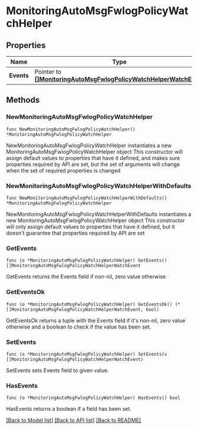 # MonitoringAutoMsgFwlogPolicyWatchHelper

## Properties

Name | Type | Description | Notes
------------ | ------------- | ------------- | -------------
**Events** | Pointer to [**[]MonitoringAutoMsgFwlogPolicyWatchHelperWatchEvent**](MonitoringAutoMsgFwlogPolicyWatchHelperWatchEvent.md) |  | [optional] 

## Methods

### NewMonitoringAutoMsgFwlogPolicyWatchHelper

`func NewMonitoringAutoMsgFwlogPolicyWatchHelper() *MonitoringAutoMsgFwlogPolicyWatchHelper`

NewMonitoringAutoMsgFwlogPolicyWatchHelper instantiates a new MonitoringAutoMsgFwlogPolicyWatchHelper object
This constructor will assign default values to properties that have it defined,
and makes sure properties required by API are set, but the set of arguments
will change when the set of required properties is changed

### NewMonitoringAutoMsgFwlogPolicyWatchHelperWithDefaults

`func NewMonitoringAutoMsgFwlogPolicyWatchHelperWithDefaults() *MonitoringAutoMsgFwlogPolicyWatchHelper`

NewMonitoringAutoMsgFwlogPolicyWatchHelperWithDefaults instantiates a new MonitoringAutoMsgFwlogPolicyWatchHelper object
This constructor will only assign default values to properties that have it defined,
but it doesn't guarantee that properties required by API are set

### GetEvents

`func (o *MonitoringAutoMsgFwlogPolicyWatchHelper) GetEvents() []MonitoringAutoMsgFwlogPolicyWatchHelperWatchEvent`

GetEvents returns the Events field if non-nil, zero value otherwise.

### GetEventsOk

`func (o *MonitoringAutoMsgFwlogPolicyWatchHelper) GetEventsOk() (*[]MonitoringAutoMsgFwlogPolicyWatchHelperWatchEvent, bool)`

GetEventsOk returns a tuple with the Events field if it's non-nil, zero value otherwise
and a boolean to check if the value has been set.

### SetEvents

`func (o *MonitoringAutoMsgFwlogPolicyWatchHelper) SetEvents(v []MonitoringAutoMsgFwlogPolicyWatchHelperWatchEvent)`

SetEvents sets Events field to given value.

### HasEvents

`func (o *MonitoringAutoMsgFwlogPolicyWatchHelper) HasEvents() bool`

HasEvents returns a boolean if a field has been set.


[[Back to Model list]](../README.md#documentation-for-models) [[Back to API list]](../README.md#documentation-for-api-endpoints) [[Back to README]](../README.md)


